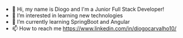 - 👋 Hi, my name is Diogo and I'm a Junior Full Stack Developer!
- 👀 I’m interested in learning new technologies 
- 🌱 I’m currently learning SpringBoot and Angular
- 📫 How to reach me https://www.linkedin.com/in/diogocarvalho10/

<!---
diogocarvalho10/diogocarvalho10 is a ✨ special ✨ repository because its `README.md` (this file) appears on your GitHub profile.
You can click the Preview link to take a look at your changes.
--->

